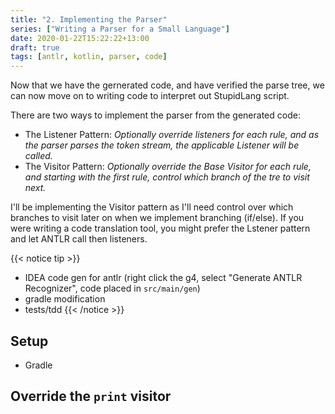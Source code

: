 ```yaml
---
title: "2. Implementing the Parser"
series: ["Writing a Parser for a Small Language"]
date: 2020-01-22T15:22:22+13:00
draft: true
tags: [antlr, kotlin, parser, code]
---
```


Now that we have the gernerated code, and have verified the parse tree, we can now move on to writing code to interpret out StupidLang script.

There are two ways to implement the parser from the generated code:

- The Listener Pattern: _Optionally override listeners for each rule, and as the parser parses the token stream, the applicable Listener will be called._
- The Visitor Pattern: _Optionally override the Base Visitor for each rule, and starting with the first rule, control which branch of the tre to visit next._

I'll be implementing the Visitor pattern as I'll need control over which branches to visit later on when we implement branching (if/else). If you were writing a code translation tool, you might prefer the Lstener pattern and let ANTLR call then listeners.

{{< notice tip >}}
- IDEA code gen for antlr (right click the g4, select "Generate ANTLR Recognizer", code placed in `src/main/gen`)
- gradle modification   
- tests/tdd
{{< /notice >}}

## Setup

- Gradle

## Override the `print` visitor
